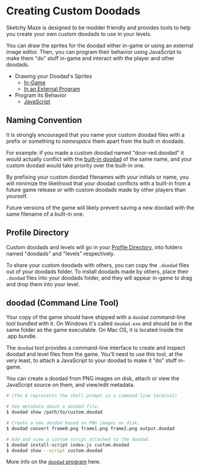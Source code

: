 # Creating Custom Doodads

Sketchy Maze is designed to be modder friendly and provides tools to help
you create your own custom doodads to use in your levels.

You can draw the sprites for the doodad either in-game or using an external
image editor. Then, you can program their behavior using JavaScript to make them
"do" stuff in-game and interact with the player and other doodads.

* Drawing your Doodad's Sprites
    * [In-Game](edit-in-game.md)
    * [In an External Program](edit-external.md)
* Program its Behavior
    * [JavaScript](scripts.md)

## Naming Convention

It is strongly encouraged that you name your custom doodad files with a
prefix or something to _namespace_ them apart from the built-in doodads.

For example: if you made a custom doodad named "door-red.doodad" it would
actually conflict with the [built-in doodad](../doodads.md) of the same
name, and your custom doodad would take priority over the built-in one.

By prefixing your custom doodad filenames with your initials or name, you
will minimize the likelihood that your doodad conflicts with a built-in
from a future game release _or_ with custom doodads made by other players
than yourself.

Future versions of the game will likely prevent saving a new doodad with
the same filename of a built-in one.

## Profile Directory

Custom doodads and levels will go in your [Profile Directory](../profile-directory.md),
into folders named "doodads" and "levels" respectively.

To share your custom doodads with others, you can copy the `.doodad` files out
of your doodads folder. To install doodads made by others, place their `.doodad`
files into your doodads folder, and they will appear in-game to drag and drop
them into your level.

## doodad (Command Line Tool)

Your copy of the game should have shipped with a `doodad` command-line tool
bundled with it. On Windows it's called `doodad.exe` and should be in the same
folder as the game executable. On Mac OS, it is located inside the .app bundle.

The `doodad` tool provides a command-line interface to create and inspect
doodad and level files from the game. You'll need to use this tool, at the very
least, to attach a JavaScript to your doodad to make it "do" stuff in-game.

You can create a doodad from PNG images on disk, attach or view the JavaScript
source on them, and view/edit metadata.

```bash
# (the $ represents the shell prompt in a command-line terminal)

# See metadata about a doodad file.
$ doodad show /path/to/custom.doodad

# Create a new doodad based on PNG images on disk.
$ doodad convert frame0.png frame1.png frame2.png output.doodad

# Add and view a custom script attached to the doodad.
$ doodad install-script index.js custom.doodad
$ doodad show --script custom.doodad
```

More info on the [`doodad` program](../doodad-tool.md) here.
